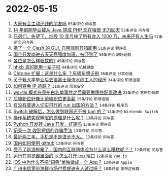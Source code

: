 # 2022-05-15

1. [大家有会主动还钱的朋友吗](https://www.v2ex.com/t/852921) `65条评论` `问与答`
1. [14 年前刚毕业被从 Java 转成 PHP 现在悔恨 无力回天](https://www.v2ex.com/t/853017) `52条评论` `问与答`
1. [兄弟们，失望了，炒股 10 年亏掉了所有收入 1200 万，未来还有人生吗](https://www.v2ex.com/t/852971) `52条评论` `问与答`
1. [撸了一个 Clash 的 GUI, 自带规则开箱即用](https://www.v2ex.com/t/852908) `51条评论` `程序员`
1. [国企开发岗进去天天高强度加班，被吓到了](https://www.v2ex.com/t/852956) `50条评论` `职场话题`
1. [各位是怎么样驱蚊的?](https://www.v2ex.com/t/852918) `45条评论` `问与答`
1. [hhkb 真的能用一辈子吗](https://www.v2ex.com/t/852950) `44条评论` `机械键盘`
1. [Chrome 扩展：这是什么车 ？车辆车牌识别](https://www.v2ex.com/t/852902) `36条评论` `分享创造`
1. [关于我大学毕业后去当富士康流水线工人的经历](https://www.v2ex.com/t/852933) `34条评论` `职场话题`
1. [如何避免 IP 追踪？](https://www.v2ex.com/t/852966) `31条评论` `信息安全`
1. [ws+tls 模式在泉州白名单事件之后需要做哪些配置改进](https://www.v2ex.com/t/852985) `23条评论` `宽带症候群`
1. [后端职位好像比前端职位更高薪](https://www.v2ex.com/t/852912) `15条评论` `职场话题`
1. [有没有普通人切实可行的 run 出国的方法？](https://www.v2ex.com/t/853021) `14条评论` `程序员`
1. [Switch 破解后，怎么做到联网还不被 ban 的？](https://www.v2ex.com/t/853013) `14条评论` `Nintendo Switch`
1. [操作系统实现睡眠的原理是什么呢？](https://www.v2ex.com/t/852988) `13条评论` `问与答`
1. [Python 开发转 Java 开发，好转吗](https://www.v2ex.com/t/852987) `13条评论` `程序员`
1. [记录一次 收到短信的诈骗手法](https://www.v2ex.com/t/852922) `13条评论` `问与答`
1. [最近两三年，手机是不是进步不大。](https://www.v2ex.com/t/853026) `12条评论` `问与答`
1. [国内如何使用 github](https://www.v2ex.com/t/853002) `12条评论` `问与答`
1. [受不了新浪邮箱了，国内的互联网体验为什么这么糟糕呢？？](https://www.v2ex.com/t/852990) `12条评论` `问与答`
1. [运行在浏览器里面的 js 怎么打开 tcp 端口](https://www.v2ex.com/t/852960) `12条评论` `Vue.js`
1. [iOS 中为什么不把“词典”单独做成一个 App？](https://www.v2ex.com/t/852951) `12条评论` `Apple`
1. [广州电信宽带海鲜市场付费提速有人试过吗？](https://www.v2ex.com/t/853029) `10条评论` `宽带症候群`
